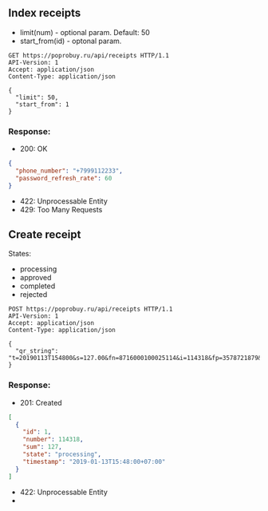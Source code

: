 ## Index receipts

- limit(num) - optional param. Default: 50
- start_from(id) - optonal param.

```http
GET https://poprobuy.ru/api/receipts HTTP/1.1
API-Version: 1
Accept: application/json
Content-Type: application/json

{
  "limit": 50,
  "start_from": 1
}
```

### Response:

- 200: OK

```json
{
  "phone_number": "+7999112233",
  "password_refresh_rate": 60
}
```
- 422: Unprocessable Entity
- 429: Too Many Requests

## Create receipt

States:
- processing
- approved
- completed
- rejected

```http
POST https://poprobuy.ru/api/receipts HTTP/1.1
API-Version: 1
Accept: application/json
Content-Type: application/json

{
  "qr_string": "t=20190113T154800&s=127.00&fn=8716000100025114&i=114318&fp=3578721879&n=1"
}
```

### Response:

- 201: Created

```json
[
  {
    "id": 1,
    "number": 114318,
    "sum": 127,
    "state": "processing",
    "timestamp": "2019-01-13T15:48:00+07:00"
  }
]
```
- 422: Unprocessable Entity
-